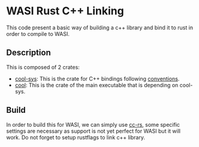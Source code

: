 # WASI Rust C++ Linking

This code present a basic way of building a c++ library and bind it to rust in order to compile to WASI.

## Description

This is composed of 2 crates:
- [cool-sys](./cool-sys/): This is the crate for C++ bindings following [conventions](https://doc.rust-lang.org/cargo/reference/build-scripts.html#the-links-manifest-key).
- [cool](./cool/): This is the crate of the main executable that is depending on cool-sys.

## Build

In order to build this for WASI, we can simply use [cc-rs](https://docs.rs/cc/latest/cc/), some specific settings are necessary as support is not yet perfect for WASI but it will work. Do not forget to setup rustflags to link c++ library.
